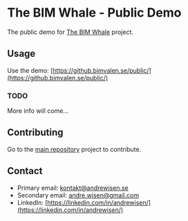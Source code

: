 # The BIM Whale - Public Demo

The public demo for [The BIM Whale](https://github.com/andrewisen/bim-whale) project.

## Usage

Use the demo:
[https://github.bimvalen.se/public/](https://github.bimvalen.se/public/)

### TODO

More info will come...

## Contributing

Go to the [main repository](https://github.com/andrewisen/bim-whale) project to contribute.

## Contact

-   Primary email: [kontakt@andrewisen.se](mailto:kontakt@andrewisen.se)
-   Secondary email: [andre.wisen@gmail.com](mailto:andre.wisen@gmail.com])
-   LinkedIn: [https://linkedin.com/in/andrewisen/](https://linkedin.com/in/andrewisen/)
